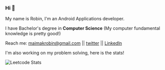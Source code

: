 ### Hi 👋
My name is Robin, I'm an Android Applications developer.

I have Bachelor's degree in **Computer Science** (My computer fundamental knowledge is pretty good!)

Reach me: maimakrobin@gmail.com ||  [twitter](https://twitter.com/keya_robin) ||  [Linkedln](https://www.linkedin.com/in/robinson-chemaimak/)


I'm also working on my problem solving, here is the stats!

![Leetcode Stats](https://leetcard.jacoblin.cool/maimakrobin?theme=unicorn)





<!--
**RobinKeya/RobinKeya** is a ✨ _special_ ✨ repository because its `README.md` (this file) appears on your GitHub profile.

Here are some ideas to get you started:

- 🔭 I’m currently working on ...
- 🌱 I’m currently learning ...
- 👯 I’m looking to collaborate on ...
- 🤔 I’m looking for help with ...
- 💬 Ask me about ...
- 📫 How to reach me: ...
- 😄 Pronouns: ...
- ⚡ Fun fact: ...
-->
